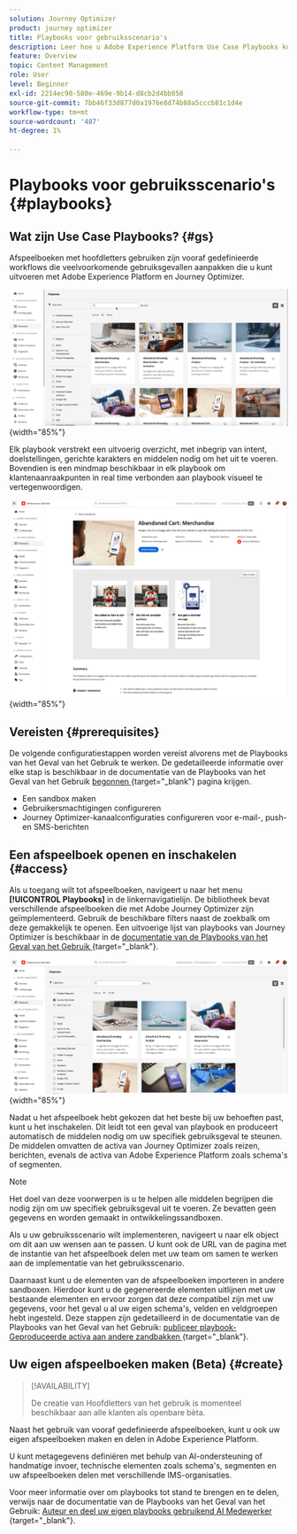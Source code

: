 ```yaml
---
solution: Journey Optimizer
product: journey optimizer
title: Playbooks voor gebruiksscenario's
description: Leer hoe u Adobe Experience Platform Use Case Playbooks kunt gebruiken met Adobe Jourences Optimizer.
feature: Overview
topic: Content Management
role: User
level: Beginner
exl-id: 2214ec90-580e-469e-9b14-d8cb2d4bb050
source-git-commit: 7bb46f33d877d0a1976e8d74b88a5cccb81c1d4e
workflow-type: tm+mt
source-wordcount: '487'
ht-degree: 1%

---
```


# Playbooks voor gebruiksscenario&#39;s {#playbooks}

## Wat zijn Use Case Playbooks? {#gs}

Afspeelboeken met hoofdletters gebruiken zijn vooraf gedefinieerde workflows die veelvoorkomende gebruiksgevallen aanpakken die u kunt uitvoeren met Adobe Experience Platform en Journey Optimizer.

![ geanimeerd beeld dat het Geval Playbooks van het Gebruik toont ](../rn/assets/do-not-localize/playbooks.gif){width="85%"}

Elk playbook verstrekt een uitvoerig overzicht, met inbegrip van intent, doelstellingen, gerichte karakters en middelen nodig om het uit te voeren. Bovendien is een mindmap beschikbaar in elk playbook om klantenaanraakpunten in real time verbonden aan playbook visueel te vertegenwoordigen.

![ Verlaten playbook van de Kar die in de ontdekkingsplaybooks wordt getoond mening ](assets/playbooks-detail.png){width="85%"}

## Vereisten {#prerequisites}

De volgende configuratiestappen worden vereist alvorens met de Playbooks van het Geval van het Gebruik te werken. De gedetailleerde informatie over elke stap is beschikbaar in de documentatie van de Playbooks van het Geval van het Gebruik [ begonnen ](https://experienceleague.adobe.com/docs/experience-platform/use-case-playbooks/playbooks/get-started.html){target="_blank"} pagina krijgen.

* Een sandbox maken
* Gebruikersmachtigingen configureren
* Journey Optimizer-kanaalconfiguraties configureren voor e-mail-, push- en SMS-berichten

## Een afspeelboek openen en inschakelen {#access}

Als u toegang wilt tot afspeelboeken, navigeert u naar het menu **[!UICONTROL Playbooks]** in de linkernavigatielijn. De bibliotheek bevat verschillende afspeelboeken die met Adobe Journey Optimizer zijn geïmplementeerd. Gebruik de beschikbare filters naast de zoekbalk om deze gemakkelijk te openen. Een uitvoerige lijst van playbooks van Journey Optimizer is beschikbaar in de [ documentatie van de Playbooks van het Geval van het Gebruik ](https://experienceleague.adobe.com/docs/experience-platform/use-case-playbooks/playbooks/playbooks-list.html){target="_blank"}.

![ lijst van Playbooks met geopende filterruit ](assets/playbooks-filter.png){width="85%"}

Nadat u het afspeelboek hebt gekozen dat het beste bij uw behoeften past, kunt u het inschakelen. Dit leidt tot een geval van playbook en produceert automatisch de middelen nodig om uw specifiek gebruiksgeval te steunen. De middelen omvatten de activa van Journey Optimizer zoals reizen, berichten, evenals de activa van Adobe Experience Platform zoals schema&#39;s of segmenten.

>[!NOTE]
>
>Het doel van deze voorwerpen is u te helpen alle middelen begrijpen die nodig zijn om uw specifiek gebruiksgeval uit te voeren. Ze bevatten geen gegevens en worden gemaakt in ontwikkelingssandboxen.

Als u uw gebruiksscenario wilt implementeren, navigeert u naar elk object om dit aan uw wensen aan te passen. U kunt ook de URL van de pagina met de instantie van het afspeelboek delen met uw team om samen te werken aan de implementatie van het gebruiksscenario.

Daarnaast kunt u de elementen van de afspeelboeken importeren in andere sandboxen. Hierdoor kunt u de gegenereerde elementen uitlijnen met uw bestaande elementen en ervoor zorgen dat deze compatibel zijn met uw gegevens, voor het geval u al uw eigen schema&#39;s, velden en veldgroepen hebt ingesteld. Deze stappen zijn gedetailleerd in de documentatie van de Playbooks van het Geval van het Gebruik: [ publiceer playbook-Geproduceerde activa aan andere zandbakken ](https://experienceleague.adobe.com/docs/experience-platform/use-case-playbooks/playbooks/data-awareness.html){target="_blank"}.

## Uw eigen afspeelboeken maken (Beta) {#create}

>[!AVAILABILITY]
>
>De creatie van Hoofdletters van het gebruik is momenteel beschikbaar aan alle klanten als openbare bèta.

Naast het gebruik van vooraf gedefinieerde afspeelboeken, kunt u ook uw eigen afspeelboeken maken en delen in Adobe Experience Platform.

U kunt metagegevens definiëren met behulp van AI-ondersteuning of handmatige invoer, technische elementen zoals schema&#39;s, segmenten en uw afspeelboeken delen met verschillende IMS-organisaties.

Voor meer informatie over om playbooks tot stand te brengen en te delen, verwijs naar de documentatie van de Playbooks van het Geval van het Gebruik: [ Auteur en deel uw eigen playbooks gebruikend AI Medewerker ](https://experienceleague.adobe.com/docs/experience-platform/use-case-playbooks/playbooks/author.html?lang=en#sharing-playbooks-sandboxes){target="_blank"}.
